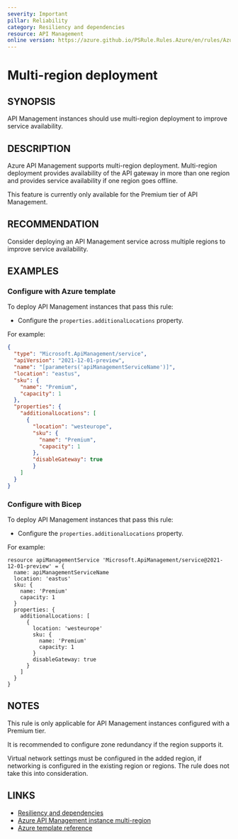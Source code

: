 ```yaml
---
severity: Important
pillar: Reliability
category: Resiliency and dependencies
resource: API Management
online version: https://azure.github.io/PSRule.Rules.Azure/en/rules/Azure.APIM.MultiRegion/
---
```


# Multi-region deployment

## SYNOPSIS

API Management instances should use multi-region deployment to improve service availability.

## DESCRIPTION

Azure API Management supports multi-region deployment. Multi-region deployment provides availability of the API gateway in more than one region and provides service availability if one region goes offline.

This feature is currently only available for the Premium tier of API Management.

## RECOMMENDATION

Consider deploying an API Management service across multiple regions to improve service availability.

## EXAMPLES

### Configure with Azure template

To deploy API Management instances that pass this rule:

- Configure the `properties.additionalLocations` property.

For example:

```json
{
  "type": "Microsoft.ApiManagement/service",
  "apiVersion": "2021-12-01-preview",
  "name": "[parameters('apiManagementServiceName')]",
  "location": "eastus",
  "sku": {
    "name": "Premium",
    "capacity": 1
  },
  "properties": {
    "additionalLocations": [
      {
        "location": "westeurope",
        "sku": {
          "name": "Premium",
          "capacity": 1
        },
        "disableGateway": true
        }
    ]
  }
}
```

### Configure with Bicep

To deploy API Management instances that pass this rule:

- Configure the `properties.additionalLocations` property.

For example:

```bicep
resource apiManagementService 'Microsoft.ApiManagement/service@2021-12-01-preview' = {
  name: apiManagementServiceName
  location: 'eastus'
  sku: {
    name: 'Premium'
    capacity: 1
  }
  properties: {
    additionalLocations: [
      {
        location: 'westeurope'
        sku: {
          name: 'Premium'
          capacity: 1
        }
        disableGateway: true
      }
    ]
  }
}
```

## NOTES

This rule is only applicable for API Management instances configured with a Premium tier.

It is recommended to configure zone redundancy if the region supports it.

Virtual network settings must be configured in the added region, if networking is configured in the existing region or regions. The rule does not take this into consideration.

## LINKS

- [Resiliency and dependencies](https://learn.microsoft.com/azure/architecture/framework/resiliency/design-resiliency)
- [Azure API Management instance multi-region](https://learn.microsoft.com/azure/api-management/api-management-howto-deploy-multi-region)
- [Azure template reference](https://learn.microsoft.com/azure/templates/microsoft.apimanagement/service)
